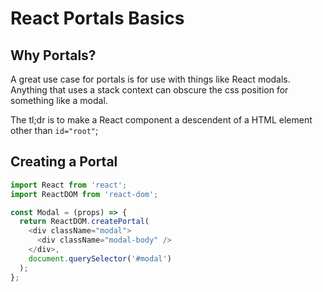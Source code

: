# React Portals Basics

## Why Portals?

A great use case for portals is for use with things like React modals. Anything that uses a stack context can obscure the css position for something like a modal.

The tl;dr is to make a React component a descendent of a HTML element other than `id="root"`;

## Creating a Portal

```javascript
import React from 'react';
import ReactDOM from 'react-dom';

const Modal = (props) => {
  return ReactDOM.createPortal(
    <div className="modal">
      <div className="modal-body" />
    </div>,
    document.querySelector('#modal')
  );
};
```
